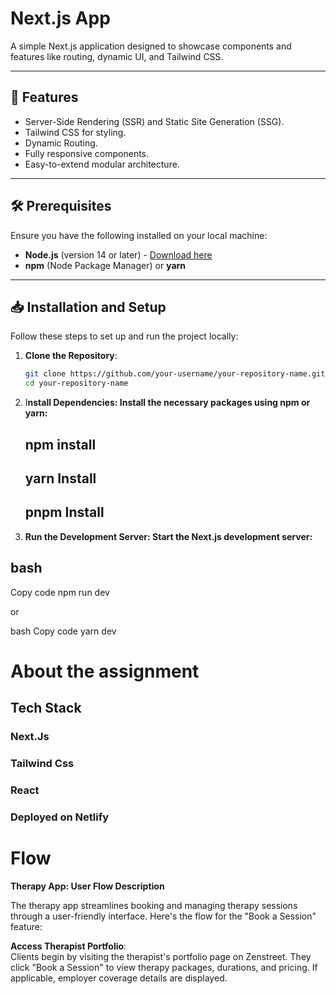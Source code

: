 # Next.js App

A simple Next.js application designed to showcase components and features like routing, dynamic UI, and Tailwind CSS.

---

## 🚀 Features

- Server-Side Rendering (SSR) and Static Site Generation (SSG).
- Tailwind CSS for styling.
- Dynamic Routing.
- Fully responsive components.
- Easy-to-extend modular architecture.

---

## 🛠️ Prerequisites

Ensure you have the following installed on your local machine:

- **Node.js** (version 14 or later) - [Download here](https://nodejs.org/)
- **npm** (Node Package Manager) or **yarn**

---

## 📥 Installation and Setup

Follow these steps to set up and run the project locally:

1. **Clone the Repository**:

   ```bash
   git clone https://github.com/your-username/your-repository-name.git
   cd your-repository-name

   ```

2. I**nstall Dependencies: Install the necessary packages using npm or yarn:**

   ## npm install

   ## yarn Install

   ## pnpm Install

3. **Run the Development Server: Start the Next.js development server:**

## bash

Copy code
npm run dev

or

bash
Copy code
yarn dev

# About the assignment

## Tech Stack

### Next.Js

### Tailwind Css

### React

### Deployed on Netlify

# Flow

**Therapy App: User Flow Description**

The therapy app streamlines booking and managing therapy sessions through a user-friendly interface. Here's the flow for the "Book a Session" feature:

**Access Therapist Portfolio**:  
 Clients begin by visiting the therapist's portfolio page on Zenstreet. They click "Book a Session" to view therapy packages, durations, and pricing. If applicable, employer coverage details are displayed.
